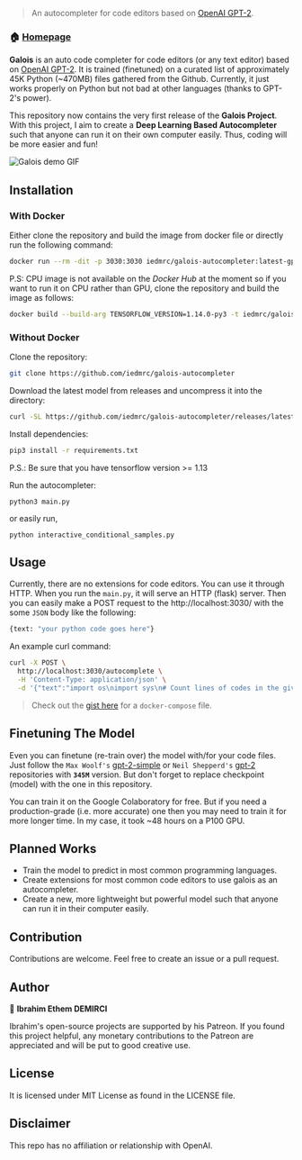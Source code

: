 > An autocompleter for code editors based on [OpenAI GPT-2](https://github.com/openai/gpt-2).

### 🏠 [Homepage](https://usegalois.com)

**Galois** is an auto code completer for code editors (or any text editor) based on [OpenAI GPT-2](https://github.com/openai/gpt-2). It is trained (finetuned) on a curated list of approximately 45K Python (~470MB) files gathered from the Github. Currently, it just works properly on Python but not bad at other languages (thanks to GPT-2's power). 

This repository now contains the very first release of the **Galois Project**. With this project, I aim to create a **Deep Learning Based Autocompleter** such that anyone can run it on their own computer easily. Thus, coding will be more easier and fun!

![Galois demo GIF](img/python1.gif)
## Installation

### With Docker
Either clone the repository and build the image from docker file or directly run the following command:

```sh
docker run --rm -dit -p 3030:3030 iedmrc/galois-autocompleter:latest-gpu
```
P.S: CPU image is not available on the *Docker Hub* at the moment so if you want to run it on CPU rather than GPU, clone the repository and build the image as follows:

```sh
docker build --build-arg TENSORFLOW_VERSION=1.14.0-py3 -t iedmrc/galois-autocompleter:latest .
```

### Without Docker

Clone the repository:
```sh
git clone https://github.com/iedmrc/galois-autocompleter
```

Download the latest model from releases and uncompress it into the directory:
```sh
curl -SL https://github.com/iedmrc/galois-autocompleter/releases/latest/download/model.tar.xz | tar -xJC ./galois-autocompleter

```
Install dependencies:
```sh
pip3 install -r requirements.txt
```
P.S.: Be sure that you have tensorflow version >= 1.13

Run the autocompleter:
```
python3 main.py
```
or easily run,
```
python interactive_conditional_samples.py
```

## Usage
Currently, there are no extensions for code editors. You can use it through HTTP. When you run the `main.py`, it will serve an HTTP (flask) server. Then you can easily make a POST request to the http://localhost:3030/ with the some `JSON` body like the following:

```sh
{text: "your python code goes here"}
```

An example curl command:

```sh
curl -X POST \
  http://localhost:3030/autocomplete \
  -H 'Content-Type: application/json' \
  -d '{"text":"import os\nimport sys\n# Count lines of codes in the given directory, separated by file extension.\ndef main(directory):\n  line_count = {}\n  for filename in os.listdir(directory):\n    _, ext = os.path.splitext(filename)\n    if ext not"}'
  ```

  > Check out the [gist here](https://gist.github.com/iedmrc/1e41197a6a2f7a9a654a0df9bd932290) for a `docker-compose` file.

## Finetuning The Model
Even you can finetune (re-train over) the model with/for your code files. Just follow the `Max Woolf's` [gpt-2-simple](https://github.com/minimaxir/gpt-2-simple) or `Neil Shepperd's` [gpt-2](https://github.com/nshepperd/gpt-2) repositories with **`345M`** version. But don't forget to replace checkpoint (model) with the one in this repository.

You can train it on the Google Colaboratory for free. But if you need a production-grade (i.e. more accurate) one then you may need to train it for more longer time. In my case, it took ~48 hours on a P100 GPU.

## Planned Works

- Train the model to predict in most common programming languages.
- Create extensions for most common code editors to use galois as an autocompleter.
- Create a new, more lightweight but powerful model such that anyone can run it in their computer easily.

## Contribution
Contributions are welcome. Feel free to create an issue or a pull request.

## Author

👤 **Ibrahim Ethem DEMIRCI**

Ibrahim's open-source projects are supported by his Patreon. If you found this project helpful, any monetary contributions to the Patreon are appreciated and will be put to good creative use.

## License
It is licensed under MIT License as found in the LICENSE file.

## Disclaimer
This repo has no affiliation or relationship with OpenAI.